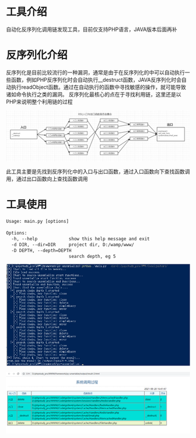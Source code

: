 # 工具介绍
自动化反序列化调用链发现工具，目前仅支持PHP语言，JAVA版本后面再补

# 反序列化介绍
反序列化是目前比较流行的一种漏洞，通常是由于在反序列化的中可以自动执行一些函数，例如PHP反序列化时会自动执行__destruct函数，JAVA反序列化时会自动执行readObject函数。通过在自动执行的函数中寻找敏感的操作，就可能导致诸如命令执行之类的漏洞。
反序列化最核心的点在于寻找利用链，这里还是以PHP来说明整个利用链的过程

![blockchain](https://github.com/pang0lin/auto-unsearalize/blob/master/imgs/3.png "反序列化调用链图")

此工具主要是先找到反序列化中的入口与出口函数，通过入口函数向下查找函数调用，通过出口函数向上查找函数调用

# 工具使用
```
Usage: main.py [options]

Options:
  -h, --help            show this help message and exit
  -d DIR, --dir=DIR     project dir, D:/wamp/www/
  -D DEPTH, --depth=DEPTH
                        search depth, eg 5
```
![blockchain](https://github.com/pang0lin/auto-unsearalize/blob/master/imgs/1.png "使用过程截图")

![blockchain](https://github.com/pang0lin/auto-unsearalize/blob/master/imgs/2.png "查看结果截图")



